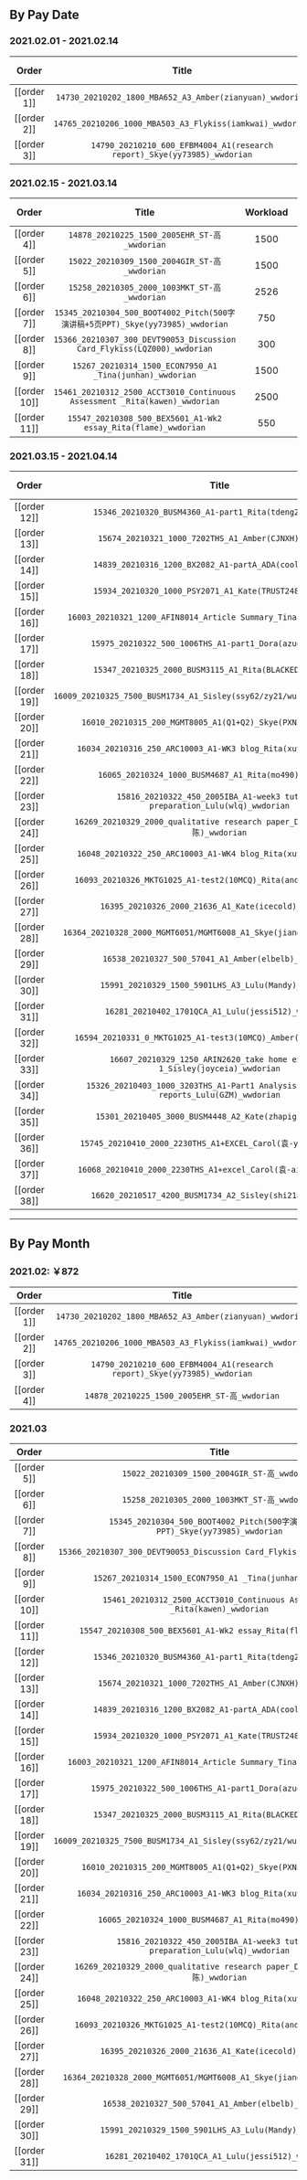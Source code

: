 ## By Pay Date

### 2021.02.01 - 2021.02.14

|    Order    |                                  Title                                   | Workload |  Due Time   |   PS Week   |
|:-----------:|:------------------------------------------------------------------------:|:--------:|:-----------:|:-----------:|
| [[order 1]] |         `14730_20210202_1800_MBA652_A3_Amber(zianyuan)_wwdorian`         |   1800   | 02.02 24:00 | 02.01-02.07 |
| [[order 2]] |        `14765_20210206_1000_MBA503_A3_Flykiss(iamkwai)_wwdorian`         |   1184   | 02.06 22:00 | 02.01-02.07 |
| [[order 3]] | `14790_20210210_600_EFBM4004_A1(research report)_Skye(yy73985)_wwdorian` |   732    | 02.10 24:00 | 02.08-02.14 |

### 2021.02.15 - 2021.03.14

|    Order     |                                     Title                                      | Workload |  Due Time   |   PS Week   |
|:------------:|:------------------------------------------------------------------------------:|:--------:|:-----------:|:-----------:|
| [[order 4]]  |                  `14878_20210225_1500_2005EHR_ST-高_wwdorian`                  |   1500   | 02.25 18:00 | 02.22-02.28 |
| [[order 5]]  |                  `15022_20210309_1500_2004GIR_ST-高_wwdorian`                  |   1500   | 03.09 18:00 | 03.01-03.07 |
| [[order 6]]  |                  `15258_20210305_2000_1003MKT_ST-高_wwdorian`                  |   2526   | 03.05 18:00 | 03.01-03.07 |
| [[order 7]]  | `15345_20210304_500_BOOT4002_Pitch(500字演讲稿+5页PPT)_Skye(yy73985)_wwdorian` |   750    | 03.04 21:00 | 03.01-03.07 |
| [[order 8]]  |    `15366_20210307_300_DEVT90053_Discussion Card_Flykiss(LQZ000)_wwdorian`     |   300    | 03.07 22:00 | 03.01-03.07 |
| [[order 9]]  |            `15267_20210314_1500_ECON7950_A1 _Tina(junhan)_wwdorian`            |   1500   | 03.14 24:00 | 03.08-03.14 |
| [[order 10]] |   `15461_20210312_2500_ACCT3010_Continuous Assessment _Rita(kawen)_wwdorian`   |   2500   | 03.12 22:00 | 03.08-03.14 |
| [[order 11]] |         `15547_20210308_500_BEX5601_A1-Wk2 essay_Rita(flame)_wwdorian`         |   550    | 03.08 20:00 | 03.08-03.14 |

### 2021.03.15 - 2021.04.14

|    Order     |                                         Title                                          | Workload |  Due Time   |   PS Week   |
|:------------:|:--------------------------------------------------------------------------------------:|:--------:|:-----------:|:-----------:|
| [[order 12]] |                `15346_20210320_BUSM4360_A1-part1_Rita(tdeng2)_wwdorian`                |   1000   | 03.20 20:00 | 03.15-03.21 |
| [[order 13]] |                 `15674_20210321_1000_7202THS_A1_Amber(CJNXH)_wwdorian`                 |   1300   | 03.21 24:00 | 03.15-03.21 |
| [[order 14]] |                `14839_20210316_1200_BX2082_A1-partA_ADA(cool)_wwdorian`                |   1200   | 03.16 18:00 | 03.15-03.21 |
| [[order 15]] |                `15934_20210320_1000_PSY2071_A1_Kate(TRUST248)_wwdorian`                |   2000   | 03.20 24:00 | 03.15-03.21 |
| [[order 16]] |          `16003_20210321_1200_AFIN8014_Article Summary_Tina(vkkie)_wwdorian`           |   1200   | 03.21 24:00 | 03.15-03.21 |
| [[order 17]] |               `15975_20210322_500_1006THS_A1-part1_Dora(azuo)_wwdorian`                |   500    | 03.22 22:00 | 03.15-03.21 |
| [[order 18]] |                `15347_20210325_2000_BUSM3115_A1_Rita(BLACKED)_wwdorian`                |   2000   | 03.25 22:00 | 03.22-03.28 |
| [[order 19]] |       `16009_20210325_7500_BUSM1734_A1_Sisley(ssy62/zy21/wu14/shi218)_wwdorian`        |   8250   | 03.25 24:00 |             |
| [[order 20]] |             `16010_20210315_200_MGMT8005_A1(Q1+Q2)_Skye(PXN397)_wwdorian`              |   300    | 03.15 24:00 | 03.15-03.21 |
| [[order 21]] |            `16034_20210316_250_ARC10003_A1-WK3 blog_Rita(xuyuan)_wwdorian`             |   250    | 03.16 18:00 | 03.15-03.21 |
| [[order 22]] |                 `16065_20210324_1000_BUSM4687_A1_Rita(mo490)_wwdorian`                 |   1000   | 03.24 24:00 | 03.15-03.21 |
| [[order 23]] |     `15816_20210322_450_2005IBA_A1-week3 tutorial preparation_Lulu(wlq)_wwdorian`      |   450    | 03.22 22:00 | 03.22-03.28 |
| [[order 24]] |      `16269_20210329_2000_qualitative research paper_Dora(worthlife-陈)_wwdorian`      |   2000   | 03.29 22:00 | 03.29-04.04 |
| [[order 25]] |            `16048_20210322_250_ARC10003_A1-WK4 blog_Rita(xuyuan)_wwdorian`             |   250    | 03.22 22:00 | 03.22-03.28 |
| [[order 26]] |            `16093_20210326_MKTG1025_A1-test2(10MCQ)_Rita(andyrhe)_wwdorian`            |   500    | 03.26 13:00 | 03.22-03.28 |
| [[order 27]] |                 `16395_20210326_2000_21636_A1_Kate(icecold)_wwdorian`                  |   2000   | 03.26 24:00 | 03.22-03.28 |
| [[order 28]] |         `16364_20210328_2000_MGMT6051/MGMT6008_A1_Skye(jiangyida28)_wwdorian`          |   2000   | 03.28 24:00 | 03.22-03.28 |
| [[order 29]] |                  `16538_20210327_500_57041_A1_Amber(elbelb)_wwdorian`                  |   500    | 03.27 24:00 | 03.22-03.28 |
| [[order 30]] |                 `15991_20210329_1500_5901LHS_A3_Lulu(Mandy)_wwdorian`                  |   1500   | 03.29 24:00 |             |
| [[order 31]] |                  `16281_20210402_1701QCA_A1_Lulu(jessi512)_wwdorian`                   |   1500   | 04.02 24:00 |             |
| [[order 32]] |            `16594_20210331_0_MKTG1025_A1-test3(10MCQ)_Amber(WC23)_wwdorian`            | 考试 500 | 03.31 15:00 |             |
| [[order 33]] |      `16607_20210329_1250_ARIN2620_take home exercise 1_Sisley(joyceia)_wwdorian`      |   1250   | 03.29 12:00 | 03.29-04.04 |
| [[order 34]] | `15326_20210403_1000_3203THS_A1-Part1 Analysis of economic reports_Lulu(GZM)_wwdorian` |   1000   | 04.03 10:00 |             |
| [[order 35]] |                `15301_20210405_3000_BUSM4448_A2_Kate(zhapig)_wwdorian`                 |   3000   | 04.05 24:00 |             |
| [[order 36]] |             `15745_20210410_2000_2230THS_A1+EXCEL_Carol(袁-yisa)_wwdorian`             |   2500   | 04.10 20:00 |             |
| [[order 37]] |            `16068_20210410_2000_2230THS_A1+excel_Carol(袁-aiden)_wwdorian`             |   2500   | 04.10 20:00 |             |
| [[order 38]] |               `16620_20210517_4200_BUSM1734_A2_Sisley(shi218)_wwdorian`                |   4200   | 05.17 24:00 |             |




---


## By Pay Month

### 2021.02: ￥872

|    Order    |                                  Title                                   | Workload |
|:-----------:|:------------------------------------------------------------------------:|:--------:|
| [[order 1]] |         `14730_20210202_1800_MBA652_A3_Amber(zianyuan)_wwdorian`         |   1800   |
| [[order 2]] |        `14765_20210206_1000_MBA503_A3_Flykiss(iamkwai)_wwdorian`         |   1184   |
| [[order 3]] | `14790_20210210_600_EFBM4004_A1(research report)_Skye(yy73985)_wwdorian` |   732    |
| [[order 4]] |               `14878_20210225_1500_2005EHR_ST-高_wwdorian`               |   1500   |

### 2021.03

|    Order     |                                     Title                                      | Workload  |
|:------------:|:------------------------------------------------------------------------------:|:---------:|
| [[order 5]]  |                  `15022_20210309_1500_2004GIR_ST-高_wwdorian`                  |   1500    |
| [[order 6]]  |                  `15258_20210305_2000_1003MKT_ST-高_wwdorian`                  |   2526    |
| [[order 7]]  | `15345_20210304_500_BOOT4002_Pitch(500字演讲稿+5页PPT)_Skye(yy73985)_wwdorian` |    750    |
| [[order 8]]  |    `15366_20210307_300_DEVT90053_Discussion Card_Flykiss(LQZ000)_wwdorian`     |    300    |
| [[order 9]]  |            `15267_20210314_1500_ECON7950_A1 _Tina(junhan)_wwdorian`            |   1500    |
| [[order 10]] |   `15461_20210312_2500_ACCT3010_Continuous Assessment _Rita(kawen)_wwdorian`   |   2500    |
| [[order 11]] |         `15547_20210308_500_BEX5601_A1-Wk2 essay_Rita(flame)_wwdorian`         |    550    |
| [[order 12]] |            `15346_20210320_BUSM4360_A1-part1_Rita(tdeng2)_wwdorian`            |   1000    |
| [[order 13]] |             `15674_20210321_1000_7202THS_A1_Amber(CJNXH)_wwdorian`             |   1000    |
| [[order 14]] |            `14839_20210316_1200_BX2082_A1-partA_ADA(cool)_wwdorian`            |   1200    |
| [[order 15]] |            `15934_20210320_1000_PSY2071_A1_Kate(TRUST248)_wwdorian`            |   2000    |
| [[order 16]] |      `16003_20210321_1200_AFIN8014_Article Summary_Tina(vkkie)_wwdorian`       |   1200    |
| [[order 17]] |           `15975_20210322_500_1006THS_A1-part1_Dora(azuo)_wwdorian`            |    500    |
| [[order 18]] |            `15347_20210325_2000_BUSM3115_A1_Rita(BLACKED)_wwdorian`            |   2000    |
| [[order 19]] |   `16009_20210325_7500_BUSM1734_A1_Sisley(ssy62/zy21/wu14/shi218)_wwdorian`    |   8250    |
| [[order 20]] |         `16010_20210315_200_MGMT8005_A1(Q1+Q2)_Skye(PXN397)_wwdorian`          |    300    |
| [[order 21]] |        `16034_20210316_250_ARC10003_A1-WK3 blog_Rita(xuyuan)_wwdorian`         |    250    |
| [[order 22]] |             `16065_20210324_1000_BUSM4687_A1_Rita(mo490)_wwdorian`             |   1000    |
| [[order 23]] | `15816_20210322_450_2005IBA_A1-week3 tutorial preparation_Lulu(wlq)_wwdorian`  |    450    |
| [[order 24]] |  `16269_20210329_2000_qualitative research paper_Dora(worthlife-陈)_wwdorian`  |   2000    |
| [[order 25]] |        `16048_20210322_250_ARC10003_A1-WK4 blog_Rita(xuyuan)_wwdorian`         |    250    |
| [[order 26]] |        `16093_20210326_MKTG1025_A1-test2(10MCQ)_Rita(andyrhe)_wwdorian`        | 考试10 题 |
| [[order 27]] |             `16395_20210326_2000_21636_A1_Kate(icecold)_wwdorian`              |   2000    |
| [[order 28]] |     `16364_20210328_2000_MGMT6051/MGMT6008_A1_Skye(jiangyida28)_wwdorian`      |   2000    |
| [[order 29]] |              `16538_20210327_500_57041_A1_Amber(elbelb)_wwdorian`              |    500    |
| [[order 30]] |             `15991_20210329_1500_5901LHS_A3_Lulu(Mandy)_wwdorian`              |   1500    |
| [[order 31]] |              `16281_20210402_1701QCA_A1_Lulu(jessi512)_wwdorian`               |   1500    |
